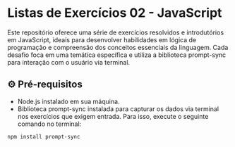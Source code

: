 # Listas de Exercícios 02 - JavaScript
Este repositório oferece uma série de exercícios resolvidos e introdutórios em JavaScript, ideais para desenvolver habilidades em lógica de programação e compreensão dos conceitos essenciais da linguagem. Cada desafio foca em uma temática específica e utiliza a biblioteca prompt-sync para interação com o usuário via terminal.

## ⚙️ Pré-requisitos
- Node.js instalado em sua máquina.
- Biblioteca prompt-sync instalada para capturar os dados via terminal nos exercícios que exigem entrada. Para isso, execute o seguinte comando no terminal:
```
npm install prompt-sync
```



